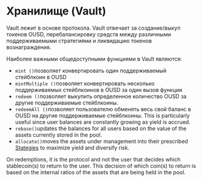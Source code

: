 # Хранилище (Vault)

Vault лежит в основе протокола. Vault отвечает за создание/выкуп токенов OUSD, перебалансировку средств между различными поддерживаемыми стратегиями и ликвидацию токенов вознаграждения.

Наиболее важными общедоступными функциями в Vault являются:

* `mint ()`позволяет конвертировать один поддерживаемый стейблкоин в OUSD
* `mintMultiple ()`позволяет конвертировать несколько поддерживаемых стейблкоинов в OUSD за один вызов функции
* `redeem ()`позволяет выкупить определенное количество OUSD за другие поддерживаемые стейблкоины.
* `redeemAll ()`позволяет пользователю обменять весь свой баланс в OUSD на другие поддерживаемые стейблкоины. This is particularly useful since user balances are constantly growing as yield is accrued.
* `rebase()`updates the balances for all users based on the value of the assets currently stored in the pool.
* `allocate()`moves the assets under management into their prescribed [Stategies](strategies.md) to maximize yield and diversify risk.

On redemptions, it is the protocol and not the user that decides which stablecoin\(s\) to return to the user. This decision of which coin\(s\) to return is based on the internal ratios of the assets that are being held in the pool.



